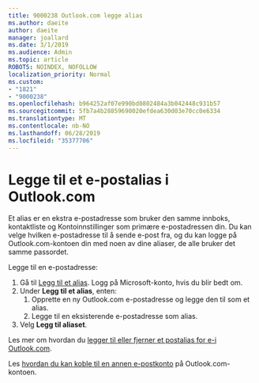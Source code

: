 ```yaml
---
title: 9000238 Outlook.com legge alias
ms.author: daeite
author: daeite
manager: joallard
ms.date: 3/1/2019
ms.audience: Admin
ms.topic: article
ROBOTS: NOINDEX, NOFOLLOW
localization_priority: Normal
ms.custom:
- "1821"
- "9000238"
ms.openlocfilehash: b964252af07e990bd0802484a3b042448c931b57
ms.sourcegitcommit: 5fb7a4b28859690020efdea630d03e70cc0e6334
ms.translationtype: MT
ms.contentlocale: nb-NO
ms.lasthandoff: 06/28/2019
ms.locfileid: "35377706"
---
```

# <a name="add-an-email-alias-in-outlookcom"></a>Legge til et e-postalias i Outlook.com

Et alias er en ekstra e-postadresse som bruker den samme innboks, kontaktliste og Kontoinnstillinger som primære e-postadressen din. Du kan velge hvilken e-postadresse til å sende e-post fra, og du kan logge på Outlook.com-kontoen din med noen av dine aliaser, de alle bruker det samme passordet.

Legge til en e-postadresse:

1. Gå til [Legg til et alias](https://go.microsoft.com/fwlink/p/?linkid=864833). Logg på Microsoft-konto, hvis du blir bedt om.
2. Under **Legg til et alias**, enten:
    1. Opprette en ny Outlook.com e-postadresse og legge den til som et alias.
    2. Legge til en eksisterende e-postadresse som alias.
3. Velg **Legg til aliaset**.

Les mer om hvordan du [legger til eller fjerner et postalias for e-i Outlook.com](https://support.office.com/article/459b1989-356d-40fa-a689-8f285b13f1f2).  

Les [hvordan du kan koble til en annen e-postkonto](https://support.office.com/article/c5224df4-5885-4e79-91ba-523aa743f0ba) på Outlook.com-kontoen.